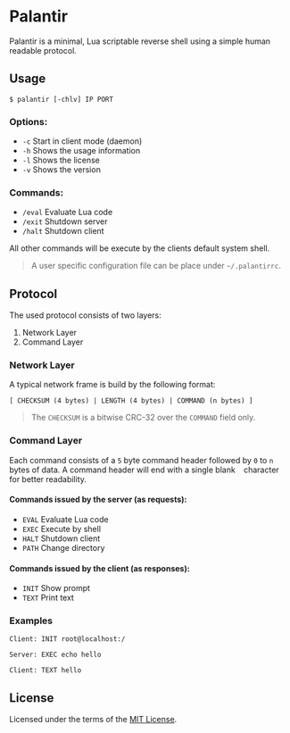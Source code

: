 # Palantir
Palantir is a minimal, Lua scriptable reverse shell using a simple human 
readable protocol.

## Usage
```
$ palantir [-chlv] IP PORT
```

### Options:
* `-c` Start in client mode (daemon)
* `-h` Shows the usage information
* `-l` Shows the license
* `-v` Shows the version

### Commands:
* `/eval` Evaluate Lua code
* `/exit` Shutdown server
* `/halt` Shutdown client

All other commands will be execute by the clients default system shell.

> A user specific configuration file can be place under `~/.palantirrc`.

## Protocol
The used protocol consists of two layers:

1. Network Layer
2. Command Layer

### Network Layer
A typical network frame is build by the following format:
```
[ CHECKSUM (4 bytes) | LENGTH (4 bytes) | COMMAND (n bytes) ]
```
> The `CHECKSUM` is a bitwise CRC-32 over the `COMMAND` field only.

### Command Layer
Each command consists of a `5` byte command header followed by `0` to `n` 
bytes of data. A command header will end with a single blank ` ` character 
for better readability.

#### Commands issued by the server (as requests):
* `EVAL` Evaluate Lua code
* `EXEC` Execute by shell
* `HALT` Shutdown client
* `PATH` Change directory

#### Commands issued by the client (as responses):
* `INIT` Show prompt
* `TEXT` Print text

### Examples
```
Client: INIT root@localhost:/
```
```
Server: EXEC echo hello
```
```
Client: TEXT hello
```

## License
Licensed under the terms of the [MIT License](LICENSE).
